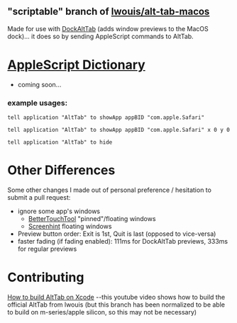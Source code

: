 ## "scriptable" branch of [lwouis/alt-tab-macos](https://alt-tab-macos.netlify.app/)

Made for use with [DockAltTab](https://dockalttab.netlify.app) (adds window previews to the MacOS dock)... it does so by sending AppleScript commands to AltTab.


# [AppleScript Dictionary](https://github.com/steventheworker/alt-tab-macos/blob/scriptable/AltTab.sdef)
- coming soon...

### example usages:
```tell application "AltTab" to showApp appBID "com.apple.Safari"```

```tell application "AltTab" to showApp appBID "com.apple.Safari" x 0 y 0```

```tell application "AltTab" to hide```

# Other Differences
Some other changes I made out of personal preference / hesitation to submit a pull request:
- ignore some app's windows
    - [BetterTouchTool]() "pinned"/floating windows
    - [Screenhint]() floating windows
- Preview button order: Exit is 1st, Quit is last (opposed to vice-versa)
- faster fading (if fading enabled): 111ms for DockAltTab previews, 333ms for regular previews

# Contributing
[How to build AltTab on Xcode](https://www.youtube.com/watch?v=iitm_r0BBck) --this youtube video shows how to build the official AltTab from lwouis (but this branch has been normalized to be able to build on m-series/apple silicon, so this may not be necessary)
